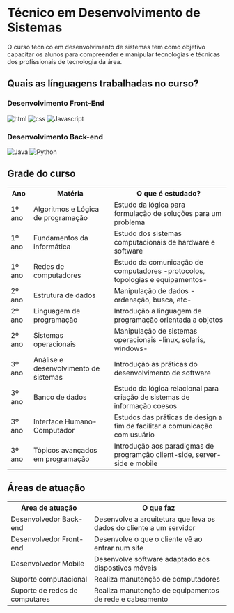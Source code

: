 # Técnico em Desenvolvimento de Sistemas

O curso técnico em desenvolvimento de sistemas tem como objetivo capacitar os alunos para compreender e manipular tecnologias e técnicas dos profissionais de tecnologia da área.

## Quais as línguagens trabalhadas no curso?
<h3>Desenvolvimento Front-End</h3>

![html](https://img.shields.io/badge/HTML5-E34F26.svg?style=for-the-badge&logo=HTML5&logoColor=white)
![css](https://img.shields.io/badge/CSS3-1572B6.svg?style=for-the-badge&logo=CSS3&logoColor=white)
![Javascript](https://img.shields.io/badge/JavaScript-F7DF1E.svg?style=for-the-badge&logo=JavaScript&logoColor=black)

<h3>Desenvolvimento Back-end</h3>

![Java](https://img.shields.io/badge/java-%23ED8B00.svg?style=for-the-badge&logo=openjdk&logoColor=white)
![Python](https://img.shields.io/badge/Python-3776AB.svg?style=for-the-badge&logo=Python&logoColor=white)

## Grade do curso

<table>
  <th>Ano</th>
  <th>Matéria</th>
  <th>O que é estudado?</th>
  <tr>
    <td>1º ano</td>
    <td>Algoritmos e Lógica de programação</td>
    <td>Estudo da lógica para formulação de soluções para um problema</td>
  </tr>
  <tr>
    <td>1º ano</td>
    <td>Fundamentos da informática</td>
    <td>Estudo dos sistemas computacionais de hardware e software</td>
  </tr>
  <tr>
    <td>1º ano</td>
    <td>Redes de computadores</td>
    <td>Estudo da comunicação de computadores -protocolos, topologias e equipamentos-</td>
  </tr>
  <tr>
    <td>2º ano</td>
    <td>Estrutura de dados</td>
    <td>Manipulação de dados -ordenação, busca, etc-</td>
  </tr>
  <tr>
    <td>2º ano</td>
    <td>Linguagem de programação</td>
    <td>Introdução a linguagem de programação orientada a objetos</td>
  </tr>
  <tr>
    <td>2º ano</td>
    <td>Sistemas operacionais</td>
    <td>Manipulação de sistemas operacionais -linux, solaris, windows-</td>
  </tr>
  <tr>
    <td>3º ano</td>
    <td>Análise e desenvolvimento de sistemas</td>
    <td>Introdução às práticas do desenvolvimento de software</td>
  </tr>
  <tr>
    <td>3º ano</td>
    <td>Banco de dados</td>
    <td>Estudo da lógica relacional para criação de sistemas de informação coesos</td>
  </tr>
  <tr>
    <td>3º ano</td>
    <td>Interface Humano-Computador</td>
    <td>Estudos das práticas de design a fim de facilitar a comunicação com usuário</td>
  </tr>
  <tr>
    <td>3º ano</td>
    <td>Tópicos avançados em programação</td>
    <td>Introdução aos paradigmas de programção client-side, server-side e mobile</td>
  </tr>
</table>

## Áreas de atuação
<table>
  <th>Área de atuação</th>
  <th>O que faz</th>
  <tr>
    <td>Desenvolvedor Back-end</td>
    <td>Desenvolve a arquitetura que leva os dados do cliente a um servidor</td>
  </tr>
  <tr>
    <td>Desenvolvedor Front-end</td>
    <td>Desenvolve o que o cliente vê ao entrar num site</td>
  </tr>  
  <tr>
    <td>Desenvolvedor Mobile</td>
    <td>Desenvolve software adaptado aos dispostivos móveis</td>
  </tr>
  <tr>
    <td>Suporte computacional</td>
    <td>Realiza manutenção de computadores</td>
  </tr>
  <tr>
    <td>Suporte de redes de computares</td>
    <td>Realiza manutenção de equipamentos de rede e cabeamento</td>
  </tr>
</table>
